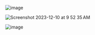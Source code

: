 ![image](https://github.com/Arturhackfox/swiftUI-all-elements/assets/109434166/21ad0d35-bfd3-4c3b-93c6-73a825b1215c)


![Screenshot 2023-12-10 at 9 52 35 AM](https://github.com/Arturhackfox/swiftUI-all-elements/assets/109434166/bf787f3b-77ca-496f-9225-38bf624fc294)

![image](https://github.com/Arturhackfox/swiftUI-all-elements/assets/109434166/403bdcc6-f38f-45cd-9b4e-9c94d6f206f4)
